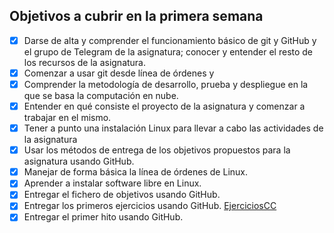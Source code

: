 ## Objetivos a cubrir en la primera semana

- [X]    Darse de alta y comprender el funcionamiento básico de git y GitHub y el grupo de Telegram de la       asignatura; conocer y entender el resto de los recursos de la asignatura.
- [X]    Comenzar a usar git desde línea de órdenes y
- [X]    Comprender la metodología de desarrollo, prueba y despliegue en la que se basa la computación en nube.
- [X]    Entender en qué consiste el proyecto de la asignatura y comenzar a trabajar en el mismo.
- [X]    Tener a punto una instalación Linux para llevar a cabo las actividades de la asignatura
- [X]    Usar los métodos de entrega de los objetivos propuestos para la asignatura usando GitHub.
- [X]    Manejar de forma básica la línea de órdenes de Linux.
- [X]    Aprender a instalar software libre en Linux.
- [X]    Entregar el fichero de objetivos usando GitHub.
- [X]    Entregar los primeros ejercicios usando GitHub. [EjerciciosCC](https://github.com/antmordhar/EjerciciosCC/blob/master/ejerciciosTema1.md)
- [X]    Entregar el primer hito usando GitHub.
